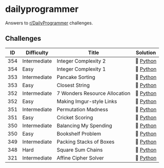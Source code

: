 # dailyprogrammer
Answers to [r/DailyProgrammer](https://www.reddit.com/r/dailyprogrammer/) challenges.

## Challenges

| ID  | Difficulty | Title | Solution |
| --- | ---------- | ----- | -------- |
| 354 | Intermediate | Integer Complexity 2 | :small_orange_diamond: [Python](../master/python/354_intermediate.py)
| 354 | Easy | Integer Complexity 1 | :small_blue_diamond: [Python](../master/python/354_easy.py)
| 353 | Intermediate | Pancake Sorting | :small_orange_diamond: [Python](../master/python/353_intermediate.py)
| 353 | Easy | Closest String | :small_blue_diamond: [Python](../master/python/353_easy.py)
| 352 | Intermediate | 7 Wonders Resource Allocation | :small_blue_diamond: [Python](../master/python/352_intermediate.py)
| 352 | Easy | Making Imgur-style Links | :small_blue_diamond: [Python](../master/python/352_easy.py)
| 351 | Intermediate | Permutation Madness | :small_blue_diamond: [Python](../master/python/351_intermediate.py)
| 351 | Easy | Cricket Scoring | :small_blue_diamond: [Python](../master/python/351_easy.py)
| 350 | Intermediate | Balancing My Spending | :small_orange_diamond: [Python](../master/python/350_intermediate.py)
| 350 | Easy | Bookshelf Problem | :small_blue_diamond: [Python](../master/python/350_easy.py)
| 349 | Intermediate | Packing Stacks of Boxes | :small_blue_diamond: [Python](../master/python/349_intermediate.py)
| 348 | Hard | Square Sum Chains | :small_blue_diamond: [Python](../master/python/348_hard.py)
| 321 | Intermediate | Affine Cipher Solver | :small_blue_diamond: [Python](../master/python/321_intermediate.py)
